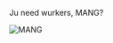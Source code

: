 Ju need wurkers, MANG?

![MANG](https://s-media-cache-ak0.pinimg.com/236x/16/4a/a7/164aa73d97173519cf7dc30236d4d8f7.jpg)
